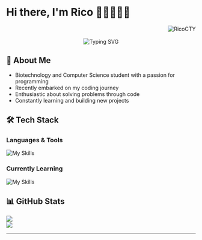 # Hi there, I'm Rico 👋🏻👨🏻‍💻 

<div align="right">
  <img src="https://komarev.com/ghpvc/?username=RicoCTY&label=Profile%20views&color=0e75b6&style=flat" alt="RicoCTY" />
</div><br/>

<div align="center">
  <img src="https://readme-typing-svg.demolab.com?font=Fira+Code&pause=1000&color=22D3EE&center=true&vCenter=true&width=435&lines=Biotech+Student+%7C+Emerging+Developer;Curious+Mind+%7C+Continuous+Learner;Turning+Ideas+Into+Code" alt="Typing SVG" />
</div>

## 🚀 About Me

+ Biotechnology and Computer Science student with a passion for programming
+ Recently embarked on my coding journey
+ Enthusiastic about solving problems through code
+ Constantly learning and building new projects

## 🛠️ Tech Stack

### Languages & Tools

![My Skills](https://go-skill-icons.vercel.app/api/icons?i=python,c,cpp,html,css,javascript,php,nodejs,markdown,docker,git,discord,canva,figma&theme=dark&perline=8)

### Currently Learning

![My Skills](https://go-skill-icons.vercel.app/api/icons?i=react,vue,mongodb,r,cs,unity,robloxstudio,photoshop,java&theme=dark&perline=#)

## 📊 GitHub Stats

![](https://github-readme-stats.vercel.app/api?username=RicoCTY&show_icons=true&theme=github_dark_dimmed&include_all_commits=true&count_private=true)<br/>
![](https://github-readme-stats.vercel.app/api/top-langs/?username=RicoCTY&layout=compact&langs_count=6&theme=github_dark_dimmed)<br/>

---
